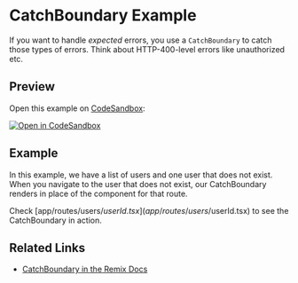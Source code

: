# CatchBoundary Example

If you want to handle _expected_ errors, you use a `CatchBoundary` to catch those types of errors. Think about HTTP-400-level errors like unauthorized etc.

## Preview

Open this example on [CodeSandbox](https://codesandbox.com):

[![Open in CodeSandbox](https://codesandbox.io/static/img/play-codesandbox.svg)](https://codesandbox.io/s/github/remix-run/remix/tree/main/examples/catch-boundary)

## Example

In this example, we have a list of users and one user that does not exist. When you navigate to the user that does not exist, our CatchBoundary renders in place of the component for that route.

Check [app/routes/users/$userId.tsx](app/routes/users/$userId.tsx) to see the CatchBoundary in action.

## Related Links

- [CatchBoundary in the Remix Docs](https://remix.run/docs/en/v1/api/conventions#catchboundary)
